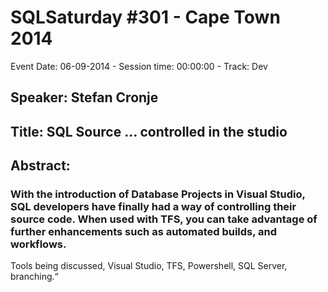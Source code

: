 # SQLSaturday #301 - Cape Town 2014
Event Date: 06-09-2014 - Session time: 00:00:00 - Track: Dev
## Speaker: Stefan Cronje
## Title: SQL Source … controlled in the studio
## Abstract:
### With the introduction of Database Projects in Visual Studio, SQL developers have finally had a way of controlling their source code. When used with TFS, you can take advantage of further enhancements such as automated builds, and workflows.
Tools being discussed, Visual Studio, TFS, Powershell, SQL Server, branching.“
